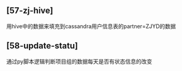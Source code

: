 ## [57-zj-hive]
用hive中的数据来填充到cassandra用户信息表的partner=ZJYD的数据

## [58-update-statu]
通过py脚本逻辑判断项目组的数据每天是否有状态信息的改变